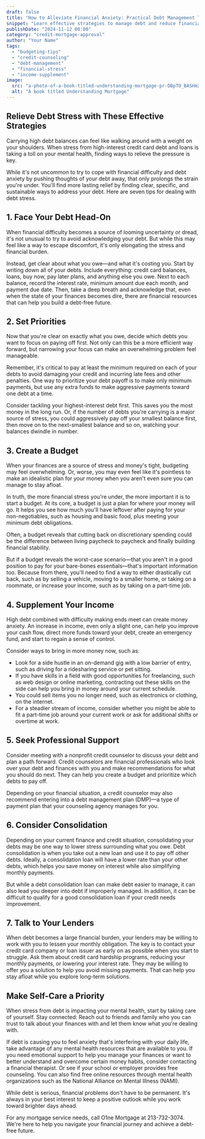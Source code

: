 ```yaml
---
draft: false
title: "How to Alleviate Financial Anxiety: Practical Debt Management Tips"
snippet: "Learn effective strategies to manage debt and reduce financial stress."
publishDate: "2024-11-12 00:00"
category: "credit-mortgage-approval"
author: "Your Name"
tags:
  - "budgeting-tips"
  - "credit-counseling"
  - "debt-management"
  - "financial-stress"
  - "income-supplement"
image:
  src: "a-photo-of-a-book-titled-understanding-mortgage-pr-DBpTO_BASHm210MvuAux2g-sawSwxW9Sda9USOSkS1dWQ.png"
  alt: "A book titled Understanding Mortgage"
---
```


## Relieve Debt Stress with These Effective Strategies

Carrying high debt balances can feel like walking around with a weight on your shoulders. When stress from high-interest credit card debt and loans is taking a toll on your mental health, finding ways to relieve the pressure is key.

While it's not uncommon to try to cope with financial difficulty and debt anxiety by pushing thoughts of your debt away, that only prolongs the strain you're under. You'll find more lasting relief by finding clear, specific, and sustainable ways to address your debt. Here are seven tips for dealing with debt stress.

## 1\. Face Your Debt Head-On

When financial difficulty becomes a source of looming uncertainty or dread, it's not unusual to try to avoid acknowledging your debt. But while this may feel like a way to escape discomfort, it's only elongating the stress and financial burden.

Instead, get clear about what you owe—and what it's costing you. Start by writing down all of your debts. Include everything: credit card balances, loans, buy now, pay later plans, and anything else you owe. Next to each balance, record the interest rate, minimum amount due each month, and payment due date. Then, take a deep breath and acknowledge that, even when the state of your finances becomes dire, there are financial resources that can help you build a debt-free future.

## 2\. Set Priorities

Now that you're clear on exactly what you owe, decide which debts you want to focus on paying off first. Not only can this be a more efficient way forward, but narrowing your focus can make an overwhelming problem feel manageable.

Remember, it's critical to pay at least the minimum required on each of your debts to avoid damaging your credit and incurring late fees and other penalties. One way to prioritize your debt payoff is to make only minimum payments, but use any extra funds to make aggressive payments toward one debt at a time.

Consider tackling your highest-interest debt first. This saves you the most money in the long run. Or, if the number of debts you're carrying is a major source of stress, you could aggressively pay off your smallest balance first, then move on to the next-smallest balance and so on, watching your balances dwindle in number.

## 3\. Create a Budget

When your finances are a source of stress and money's tight, budgeting may feel overwhelming. Or, worse, you may even feel like it's pointless to make an idealistic plan for your money when you aren't even sure you can manage to stay afloat.

In truth, the more financial stress you're under, the more important it is to start a budget. At its core, a budget is just a plan for where your money will go. It helps you see how much you'll have leftover after paying for your non-negotiables, such as housing and basic food, plus meeting your minimum debt obligations.

Often, a budget reveals that cutting back on discretionary spending could be the difference between living paycheck to paycheck and finally building financial stability.

But if a budget reveals the worst-case scenario—that you aren't in a good position to pay for your bare-bones essentials—that's important information too. Because from there, you'll need to find a way to either drastically cut back, such as by selling a vehicle, moving to a smaller home, or taking on a roommate, or increase your income, such as by taking on a part-time job.

## 4\. Supplement Your Income

High debt combined with difficulty making ends meet can create money anxiety. An increase in income, even only a slight one, can help you improve your cash flow, direct more funds toward your debt, create an emergency fund, and start to regain a sense of control.

Consider ways to bring in more money now, such as:

- Look for a side hustle in an on-demand gig with a low barrier of entry, such as driving for a ridesharing service or pet sitting.
- If you have skills in a field with good opportunities for freelancing, such as web design or online marketing, contracting out these skills on the side can help you bring in money around your current schedule.
- You could sell items you no longer need, such as electronics or clothing, on the internet.
- For a steadier stream of income, consider whether you might be able to fit a part-time job around your current work or ask for additional shifts or overtime at work.

## 5\. Seek Professional Support

Consider meeting with a nonprofit credit counselor to discuss your debt and plan a path forward. Credit counselors are financial professionals who look over your debt and finances with you and make recommendations for what you should do next. They can help you create a budget and prioritize which debts to pay off.

Depending on your financial situation, a credit counselor may also recommend entering into a debt management plan (DMP)—a type of payment plan that your counseling agency manages for you.

## 6\. Consider Consolidation

Depending on your current finance and credit situation, consolidating your debts may be one way to lower stress surrounding what you owe. Debt consolidation is when you take out a new loan and use it to pay off other debts. Ideally, a consolidation loan will have a lower rate than your other debts, which helps you save money on interest while also simplifying monthly payments.

But while a debt consolidation loan can make debt easier to manage, it can also lead you deeper into debt if improperly managed. In addition, it can be difficult to qualify for a good consolidation loan if your credit needs improvement.

## 7\. Talk to Your Lenders

When debt becomes a large financial burden, your lenders may be willing to work with you to lessen your monthly obligation. The key is to contact your credit card company or loan issuer as early on as possible when you start to struggle. Ask them about credit card hardship programs, reducing your monthly payments, or lowering your interest rate. They may be willing to offer you a solution to help you avoid missing payments. That can help you stay afloat while you explore long-term solutions.

## Make Self-Care a Priority

When stress from debt is impacting your mental health, start by taking care of yourself. Stay connected: Reach out to friends and family who you can trust to talk about your finances with and let them know what you're dealing with.

If debt is causing you to feel anxiety that's interfering with your daily life, take advantage of any mental health resources that are available to you. If you need emotional support to help you manage your finances or want to better understand and overcome certain money habits, consider contacting a financial therapist. Or see if your school or employer provides free counseling. You can also find free online resources through mental health organizations such as the National Alliance on Mental Illness (NAMI).

While debt is serious, financial problems don't have to be permanent. It's always in your best interest to keep a positive outlook while you work toward brighter days ahead.

For any mortgage service needs, call O1ne Mortgage at 213-732-3074. We're here to help you navigate your financial journey and achieve a debt-free future.
